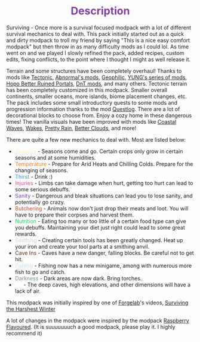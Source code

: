 <h1 style="text-align: center;"><span style="color: rgb(132, 63, 161);">Description</span></h1><p style="text-align: left;">Surviving - Once more is a survival focused modpack with a lot of different survival mechanics to deal with. This pack initially started out as a quick and dirty modpack to troll my friend by saying "This is a nice easy comfort modpack" but then throw in as many difficulty mods as I could lol. As time went on and we played I slowly refined the pack, added recipes, custom edits, fixing conflicts, to the point where I thought I might as well release it. 
  
  Terrain and some structures have been completely overhaul! Thanks to mods like [Tectonic](https://www.curseforge.com/minecraft/mc-mods/tectonic), [Abnormal's mods](https://www.curseforge.com/members/teamabnormals/projects), [Geophilic](https://www.curseforge.com/minecraft/mc-mods/geophilic), [YUNG's series of mods](https://www.curseforge.com/members/yungnickyoung/projects), [Hopo Better Ruined Portals](https://www.curseforge.com/minecraft/mc-mods/hopo-better-ruined-portals), [DnT mods](https://www.curseforge.com/members/nova_wostra/projects), and many others. Tectonic terrain has been completely customized in this modpack. Smaller overall continents, smaller oceans, more islands, biome placement changes, etc. The pack includes some small introductory quests to some mods and progression information thanks to the mod [Questlog](https://www.curseforge.com/minecraft/mc-mods/questlog). There are a lot of decorational blocks to choose from. Enjoy a cozy home in these dangerous times! The vanilla visuals have been improved with mods like [Coastal Waves](https://www.curseforge.com/minecraft/mc-mods/coastal-waves), [Wakes](https://www.curseforge.com/minecraft/mc-mods/wakes-reforged), [Pretty Rain](https://www.curseforge.com/minecraft/mc-mods/pretty-rain), [Better Clouds](https://www.curseforge.com/minecraft/mc-mods/better-clouds), and more!
  
  There are quite a few new mechanics to deal with. Most are listed below:

*   <span style="color: rgb(251, 238, 184);">Seasons</span> - Seasons come and go. Certain crops only grow in certain seasons and at some humidities. 
*   <span style="color: rgb(230, 126, 35);">Temperature</span> - Prepare for Arid Heats and Chilling Colds. Prepare for the changing of seasons.
*   <span style="color: rgb(53, 152, 219);">Thirst</span> - Drink :)
*   <span style="color: rgb(214, 77, 152);">Injuries</span> - Limbs can take damage when hurt, getting too hurt can lead to some serious debuffs.
*   <span style="color: rgb(132, 63, 161);">Sanity</span> - Dangerous and bleak situations can lead you to lose sanity, and potentially go crazy.
*   <span style="color: rgb(224, 62, 45);">Butchering</span> - Animals now don't just drop their meats and loot. You will have to prepare their corpses and harvest them.
*   <span style="color: rgb(45, 194, 107);">Nutrition</span> - Eating too many or too little of a certain food type can give you debuffs. Maintaining your diet just right could lead to some great rewards.
*   <span style="color: rgb(206, 212, 217);">Smithing</span> - Creating certain tools has been greatly changed. Heat up your iron and create your tool parts at a smithing anvil.
*   <span style="color: rgb(98, 41, 24);">Cave Ins</span> - Caves have a new danger, falling blocks. Be careful not to get hit.
*   <span style="color: rgb(194, 224, 244);">Fishing</span> - Fishing now has a new minigame, among with numerous more fish to go and catch.
*   <span style="color: rgb(126, 140, 141);">Darkness</span> - Dark areas are now dark. Bring torches.
*   <span style="color: rgb(255, 255, 255);">Air</span> - The deep caves, high elevations, and other dimensions will have a lack of air.

This modpack was initially inspired by one of [Forgelab](https://www.youtube.com/@ForgeLabs)'s videos, [Surviving the Harshest Winter](https://youtu.be/rmgaht6D1S0?si=FHWh3hBObQXT3D3e)

A lot of changes in the modpack were inspired by the modpack [Raspberry Flavoured](https://www.curseforge.com/minecraft/modpacks/raspberry-flavoured). (It is suuuuuuuch a good modpack, please play it. I highly recommend it)
